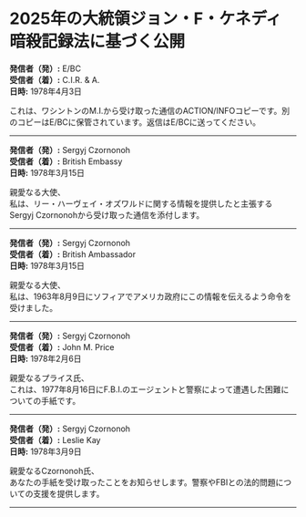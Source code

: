 # 2025年の大統領ジョン・F・ケネディ暗殺記録法に基づく公開

**発信者（発）:** E/BC  
**受信者（着）:** C.I.R. & A.  
**日時:** 1978年4月3日  

これは、ワシントンのM.I.から受け取った通信のACTION/INFOコピーです。別のコピーはE/BCに保管されています。返信はE/BCに送ってください。  

---

**発信者（発）:** Sergyj Czornonoh  
**受信者（着）:** British Embassy  
**日時:** 1978年3月15日  

親愛なる大使、  
私は、リー・ハーヴェイ・オズワルドに関する情報を提供したと主張するSergyj Czornonohから受け取った通信を添付します。  

---

**発信者（発）:** Sergyj Czornonoh  
**受信者（着）:** British Ambassador  
**日時:** 1978年3月15日  

親愛なる大使、  
私は、1963年8月9日にソフィアでアメリカ政府にこの情報を伝えるよう命令を受けました。  

---

**発信者（発）:** Sergyj Czornonoh  
**受信者（着）:** John M. Price  
**日時:** 1978年2月6日  

親愛なるプライス氏、  
これは、1977年8月16日にF.B.I.のエージェントと警察によって遭遇した困難についての手紙です。  

---

**発信者（発）:** Sergyj Czornonoh  
**受信者（着）:** Leslie Kay  
**日時:** 1978年3月9日  

親愛なるCzornonoh氏、  
あなたの手紙を受け取ったことをお知らせします。警察やFBIとの法的問題についての支援を提供します。  

---